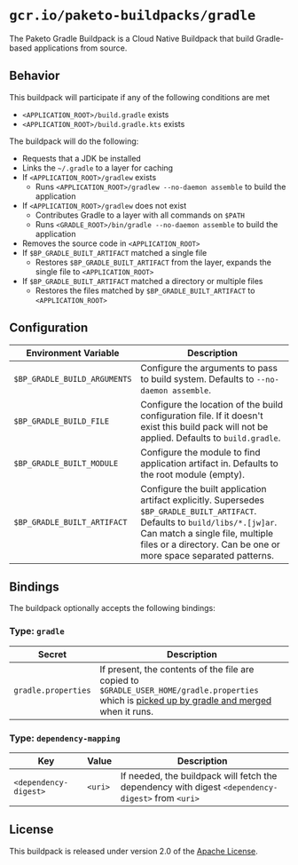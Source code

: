 # `gcr.io/paketo-buildpacks/gradle`

The Paketo Gradle Buildpack is a Cloud Native Buildpack that build Gradle-based applications from source.

## Behavior

This buildpack will participate if any of the following conditions are met

* `<APPLICATION_ROOT>/build.gradle` exists
* `<APPLICATION_ROOT>/build.gradle.kts` exists

The buildpack will do the following:

* Requests that a JDK be installed
* Links the `~/.gradle` to a layer for caching
* If `<APPLICATION_ROOT>/gradlew` exists
  * Runs `<APPLICATION_ROOT>/gradlew --no-daemon assemble` to build the application
* If `<APPLICATION_ROOT>/gradlew` does not exist
  * Contributes Gradle to a layer with all commands on `$PATH`
  * Runs `<GRADLE_ROOT>/bin/gradle --no-daemon assemble` to build the application
* Removes the source code in `<APPLICATION_ROOT>`
* If `$BP_GRADLE_BUILT_ARTIFACT` matched a single file
  * Restores `$BP_GRADLE_BUILT_ARTIFACT` from the layer, expands the single file to `<APPLICATION_ROOT>`
* If `$BP_GRADLE_BUILT_ARTIFACT` matched a directory or multiple files
  * Restores the files matched by `$BP_GRADLE_BUILT_ARTIFACT` to `<APPLICATION_ROOT>`

## Configuration

| Environment Variable         | Description                                                                                                                                                                                                                          |
| ---------------------------- | ------------------------------------------------------------------------------------------------------------------------------------------------------------------------------------------------------------------------------------ |
| `$BP_GRADLE_BUILD_ARGUMENTS` | Configure the arguments to pass to build system. Defaults to `--no-daemon assemble`.                                                                                                                                                 |
| `$BP_GRADLE_BUILD_FILE`      | Configure the location of the build configuration file. If it doesn't exist this build pack will not be applied. Defaults to `build.gradle`.                                                                                         |
| `$BP_GRADLE_BUILT_MODULE`    | Configure the module to find application artifact in. Defaults to the root module (empty).                                                                                                                                           |
| `$BP_GRADLE_BUILT_ARTIFACT`  | Configure the built application artifact explicitly. Supersedes `$BP_GRADLE_BUILT_ARTIFACT`. Defaults to `build/libs/*.[jw]ar`. Can match a single file, multiple files or a directory. Can be one or more space separated patterns. |

## Bindings

The buildpack optionally accepts the following bindings:

### Type: `gradle`

| Secret              | Description                                                                                                                                                                                                                                            |
| ------------------- | ------------------------------------------------------------------------------------------------------------------------------------------------------------------------------------------------------------------------------------------------------ |
| `gradle.properties` | If present, the contents of the file are copied to `$GRADLE_USER_HOME/gradle.properties` which is [picked up by gradle and merged](https://docs.gradle.org/current/userguide/build_environment.html#sec:gradle_configuration_properties) when it runs. |

### Type: `dependency-mapping`

| Key                   | Value   | Description                                                                                       |
| --------------------- | ------- | ------------------------------------------------------------------------------------------------- |
| `<dependency-digest>` | `<uri>` | If needed, the buildpack will fetch the dependency with digest `<dependency-digest>` from `<uri>` |

## License

This buildpack is released under version 2.0 of the [Apache License][a].

[a]: http://www.apache.org/licenses/LICENSE-2.0

